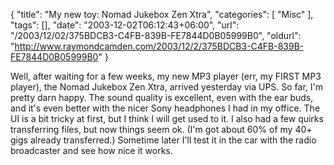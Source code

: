 {
	"title": "My new toy: Nomad Jukebox Zen Xtra",
	"categories": [
		"Misc"
	],
	"tags": [],
	"date": "2003-12-02T06:12:43+06:00",
	"url": "/2003/12/02/375BDCB3-C4FB-839B-FE7844D0B05999B0",
	"oldurl": "http://www.raymondcamden.com/2003/12/2/375BDCB3-C4FB-839B-FE7844D0B05999B0"
}

Well, after waiting for a few weeks, my new MP3 player (err, my FIRST MP3 player), the Nomad Jukebox Zen Xtra, arrived yesterday via UPS. So far, I'm pretty darn happy. The sound quality is excellent, even with the ear buds, and it's even better with the nicer Sony headphones I had in my office. The UI is a bit tricky at first, but I think I will get used to it. I also had a few quirks transferring files, but now things seem ok. (I'm got about 60% of my 40+ gigs already transferred.) Sometime later I'll test it in the car with the radio broadcaster and see how nice it works.